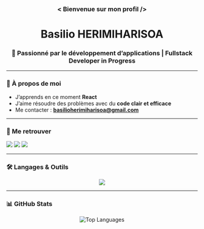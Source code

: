 <h3 align="center"> < Bienvenue sur mon profil /> </Bienvenue></h3>
<h1 align="center">Basilio HERIMIHARISOA</h1>
<h3 align="center">🚀 Passionné par le développement d’applications | Fullstack Developer in Progress</h3>

---

### 🌱 À propos de moi   
- J’apprends en ce moment **React**
- J’aime résoudre des problèmes avec du **code clair et efficace**  
- Me contacter : **basilioherimiharisoa@gmail.com**  

---

### 🤝 Me retrouver 
<p align="left">
  <a href="mailto:basilioherimiharisoa@gmail.com"><img src="https://img.shields.io/badge/Email-D14836?style=for-the-badge&logo=gmail&logoColor=white" /></a>
  <a href="https://linkedin.com/in/your-link" target="_blank"><img src="https://img.shields.io/badge/LinkedIn-0077B5?style=for-the-badge&logo=linkedin&logoColor=white" /></a>
  <a href="https://github.com/imbasilio60" target="_blank"><img src="https://img.shields.io/badge/GitHub-100000?style=for-the-badge&logo=github&logoColor=white" /></a>
</p>

---

### 🛠️ Langages & Outils 
<p align="center"> 
  <img src="https://skillicons.dev/icons?i=html,css,js,ts,react,redux,nodejs,npm,tailwind,bootstrap,sass,php,python,java,c,mysql,postgresql,vite,git,github,linux,mint,gmail,webstorm,idea,phpstorm,pycharm,sublime,ai,ps,instagram,jquery,linkedin" />
</p>

---

### 📊 GitHub Stats  
<p align="center">
  <img src="https://github-readme-stats.vercel.app/api/top-langs/?username=imbasilio60&layout=compact&theme=radical" alt="Top Languages" />
</p>

